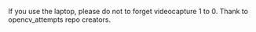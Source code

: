 If you use the laptop, please do not to forget videocapture 1 to 0.
Thank to opencv_attempts repo creators.
